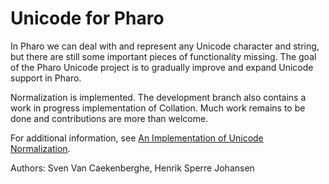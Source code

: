 # Unicode for Pharo

In Pharo we can deal with and represent any Unicode character and string, but there are still some important pieces of functionality missing. The goal of the Pharo Unicode project is to gradually improve and expand Unicode support in Pharo.

Normalization is implemented. The development branch also contains a work in progress implementation of Collation. Much work remains to be done and contributions are more than welcome.

For additional information, see [An Implementation of Unicode Normalization](https://medium.com/concerning-pharo/an-implementation-of-unicode-normalization-7c6719068f43#.s6vks48vq).

Authors: Sven Van Caekenberghe, Henrik Sperre Johansen